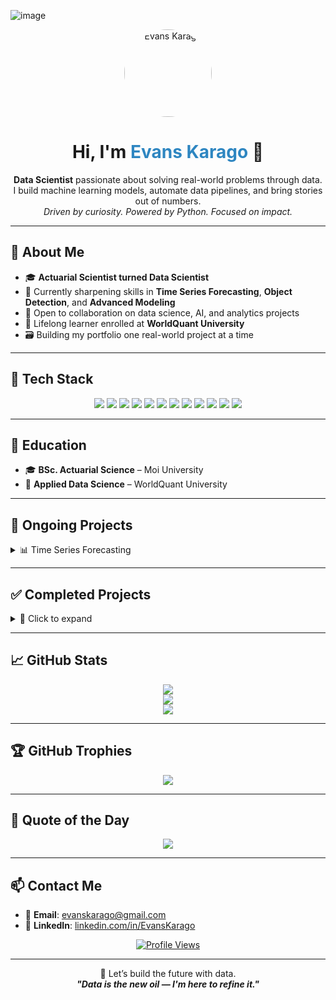 ![image](https://github.com/user-attachments/assets/4bb2ca49-eac8-450a-8f93-280cdfa893f3)<p align="center">
  <img src="https://community.nasscom.in/sites/default/files/styles/960_x_600/public/media/images/DATA%20SCIENCE%20MODEL.jpg?itok=Uw9IQgUd" 
       alt="Evans Karago" 
       width="140" 
       height="140" 
       style="border-radius: 50%; object-fit: cover;">
</p>

<h1 align="center">Hi, I'm <span style="color:#2E86C1;">Evans Karago</span> 👋</h1>

<p align="center">
  <strong>Data Scientist</strong> passionate about solving real-world problems through data.<br>
  I build machine learning models, automate data pipelines, and bring stories out of numbers.<br>
  <em>Driven by curiosity. Powered by Python. Focused on impact.</em>
</p>

---

## 🚀 About Me

- 🎓 **Actuarial Scientist turned Data Scientist**
- 🧠 Currently sharpening skills in **Time Series Forecasting**, **Object Detection**, and **Advanced Modeling**
- 🤝 Open to collaboration on data science, AI, and analytics projects
- 🌱 Lifelong learner enrolled at **WorldQuant University**
- 🗃️ Building my portfolio one real-world project at a time

---

## 🧠 Tech Stack

<p align="center">
  <img src="https://img.shields.io/badge/python-3670A0?style=for-the-badge&logo=python&logoColor=ffdd54" />
  <img src="https://img.shields.io/badge/SQL-%2300f.svg?style=for-the-badge&logo=sql&logoColor=white" />
  <img src="https://img.shields.io/badge/MongoDB-%234ea94b.svg?style=for-the-badge&logo=mongodb&logoColor=white" />
  <img src="https://img.shields.io/badge/scikit--learn-%23F7931E.svg?style=for-the-badge&logo=scikit-learn&logoColor=white" />
  <img src="https://img.shields.io/badge/PyTorch-%23EE4C2C.svg?style=for-the-badge&logo=PyTorch&logoColor=white" />
  <img src="https://img.shields.io/badge/Pandas-%23150458.svg?style=for-the-badge&logo=pandas&logoColor=white" />
  <img src="https://img.shields.io/badge/NumPy-%23013243.svg?style=for-the-badge&logo=numpy&logoColor=white" />
  <img src="https://img.shields.io/badge/Matplotlib-%23ffffff.svg?style=for-the-badge&logo=Matplotlib&logoColor=black" />
  <img src="https://img.shields.io/badge/Plotly-%233F4F75.svg?style=for-the-badge&logo=plotly&logoColor=white" />
  <img src="https://img.shields.io/badge/LaTeX-%23008080.svg?style=for-the-badge&logo=latex&logoColor=white" />
  <img src="https://img.shields.io/badge/mlflow-%23d9ead3.svg?style=for-the-badge&logo=numpy&logoColor=blue" />
  <img src="https://img.shields.io/badge/Canva-%2300C4CC.svg?style=for-the-badge&logo=Canva&logoColor=white" />
</p>

---

## 🏫 Education

- 🎓 **BSc. Actuarial Science** – Moi University  
- 📘 **Applied Data Science** – WorldQuant University  

---

## 📂 Ongoing Projects

<details>
<summary>📊 Time Series Forecasting</summary>

| Project | Description | Tools |
|--------|-------------|-------|
| [Air Quality Forecasting](https://github.com/evansnjagi/Time-Series) | Forecasting air pollution in Nairobi using time series models. | `Prophet`, `statsmodels`, `pandas` |

</details>

---

## ✅ Completed Projects

<details>
<summary>🧪 Click to expand</summary>

| Project | Description | Tools/Models |
|--------|-------------|--------------|
| [🚗 Car Price Prediction](https://github.com/evansnjagi/Car-Price-Prediction) | Regression pipeline for car pricing | `Ridge`, `OHE`, `SimpleImputer` |
| [🏥 Health Insurance Costs](https://github.com/evansnjagi/Health-Insurance) | Predicting insurance charges from health data | `Linear Regression`, `EDA`, `Seaborn` |

</details>

---

## 📈 GitHub Stats

<p align="center">
  <img src="https://github-readme-stats.vercel.app/api?username=evanskarago&theme=dark&hide_border=true&include_all_commits=true&count_private=true" />
  <br/>
  <img src="https://nirzak-streak-stats.vercel.app/?user=evanskarago&theme=dark&hide_border=true" />
  <br/>
  <img src="https://github-readme-stats.vercel.app/api/top-langs/?username=evanskarago&theme=dark&hide_border=true&layout=compact" />
</p>

---

## 🏆 GitHub Trophies

<p align="center">
  <img src="https://github-profile-trophy.vercel.app/?username=evanskarago&theme=radical&no-frame=false&no-bg=true&margin-w=4" />
</p>

---

## 💬 Quote of the Day

<p align="center">
  <img src="https://quotes-github-readme.vercel.app/api?type=horizontal&theme=radical" />
</p>

---

## 📫 Contact Me

- 📧 **Email**: [evanskarago@gmail.com](mailto:evanskarago@gmail.com)  
- 💼 **LinkedIn**: [linkedin.com/in/EvansKarago](https://www.linkedin.com/in/evans-karago-58b032278/)  

<p align="center">
  <a href="https://visitcount.itsvg.in">
    <img src="https://visitcount.itsvg.in/api?id=evanskarago&icon=0&color=0" alt="Profile Views" />
  </a>
</p>

---

<p align="center">
  🚀 Let’s build the future with data.<br>
  <strong><em>"Data is the new oil — I'm here to refine it."</em></strong>
</p>
